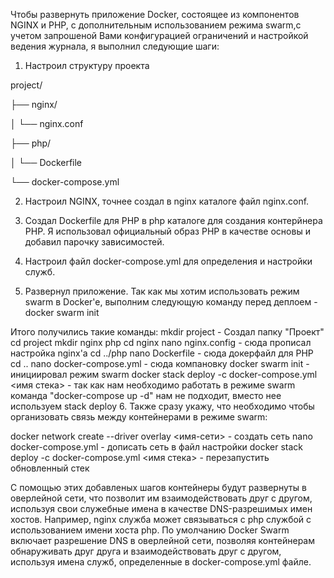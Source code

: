Чтобы развернуть приложение Docker, состоящее из компонентов NGINX и PHP, с дополнительным использованием режима swarm,с учетом запрошеной Вами конфигурацией ограничений и настройкой ведения журнала, я выполнил следующие шаги: 

1. Настроил структуру проекта 

project/

├── nginx/

│   └── nginx.conf

├── php/

│   └── Dockerfile

└── docker-compose.yml

2. Настроил NGINX, точнее создал в nginx каталоге файл nginx.conf. 

3. Создал Dockerfile для PHP в php каталоге для создания контерйнера PHP. Я использовал официальный образ PHP в качестве основы и добавил парочку зависимостей.

4. Настроил файл docker-compose.yml для определения и настройки служб.

5. Развернул приложение. Так как мы хотим использовать режим swarm в Docker'e, выполним следующую команду перед деплоем - docker swarm init

Итого получились такие команды:
mkdir project - Создал папку "Проект"
cd project
mkdir nginx php
cd nginx
nano nginx.config - сюда прописал настройка nginx'a
cd ../php
nano Dockerfile - сюда докерфайл для PHP
cd ..
nano docker-compose.yml - сюда компановку
docker swarm init - инициировал режим swarm
docker stack deploy -c docker-compose.yml <имя стека> - так как нам необходимо работать в режиме swarm команда "docker-compose up -d" нам не подходит, вместо нее используем stack deploy
 6. Также сразу укажу, что необходимо чтобы организовать связь между контейнерами в режиме swarm:

docker network create --driver overlay <имя-сети> - создать сеть
nano docker-compose.yml - дописать сеть в файл настройки 
docker stack deploy -c docker-compose.yml <имя стека> - перезапустить обновленный стек

С помощью этих добавленых шагов контейнеры будут развернуты в оверлейной сети, что позволит им взаимодействовать друг с другом, используя свои служебные имена в качестве DNS-разрешимых имен хостов. Например, nginx служба может связываться с php службой с использованием имени хоста php. 
По умолчанию Docker Swarm включает разрешение DNS в оверлейной сети, позволяя контейнерам обнаруживать друг друга и взаимодействовать друг с другом, используя имена служб, определенные в docker-compose.yml файле. 

